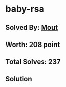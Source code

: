 # baby-rsa
## Solved By: [Mout](https://github.com/killinq-joke)
## Worth: 208 point
## Total Solves: 237
## Solution

